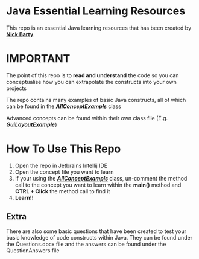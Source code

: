 # Java Essential Learning Resources
This repo is an essential Java learning resources that has been created by **[Nick Barty](https://github.com/nickbarty)**

# IMPORTANT
The point of this repo is to **read and understand** the code so you can conceptualise how you can extrapolate the constructs into your own projects

The repo contains many examples of basic Java constructs, all of which can be found in the **_[AllConceptExampls](https://github.com/NickBarty/Java_Learning_Resources/blob/master/AllConcepts.java)_** class

Advanced concepts can be found within their own class file (E.g. **_[GuiLayoutExample](https://github.com/NickBarty/Java_Learning_Resources/blob/master/GuiLayoutExample.java)_**)

# How To Use This Repo
1. Open the repo in Jetbrains Intellij IDE
2. Open the concept file you want to learn
3. If your using the **_[AllConceptExampls](https://github.com/NickBarty/Java_Learning_Resources/blob/master/AllConcepts.java)_** class, un-comment the method call to the concept you want to learn within the **main()** method and **CTRL + Click** the method call to find it 
4. **Learn!!**

## Extra
There are also some basic questions that have been created to test your basic knowledge of code constructs within Java. They can be found under the Questions.docx file and the answers can be found under the QuestionAnswers file
